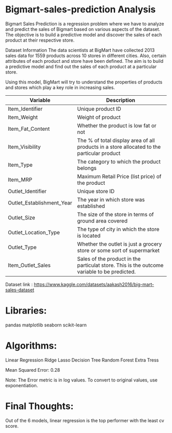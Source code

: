 # Bigmart-sales-prediction Analysis

Bigmart Sales Prediction is a regression problem where we have to analyze and predict the sales of Bigmart based on various aspects of the dataset. The objective is to build a predictive model and discover the sales of each product at their respective store.

Dataset Information
The data scientists at BigMart have collected 2013 sales data for 1559 products across 10 stores in different cities. Also, certain attributes of each product and store have been defined. The aim is to build a predictive model and find out the sales of each product at a particular store.

Using this model, BigMart will try to understand the properties of products and stores which play a key role in increasing sales.

Variable | Description
----------|--------------
Item_Identifier | Unique product ID
Item_Weight | Weight of product
Item_Fat_Content | Whether the product is low fat or not
Item_Visibility | The % of total display area of all products in a    store allocated to the particular product
Item_Type | The category to which the product belongs
Item_MRP | Maximum Retail Price (list price) of the product
Outlet_Identifier | Unique store ID
Outlet_Establishment_Year | The year in which store was established
Outlet_Size | The size of the store in terms of ground area covered
Outlet_Location_Type | The type of city in which the store is located
Outlet_Type | Whether the outlet is just a grocery store or some sort of supermarket
Item_Outlet_Sales | Sales of the product in the particulat store. This is the outcome variable to be predicted.

Dataset link : https://www.kaggle.com/datasets/aakash2016/big-mart-sales-dataset

# Libraries:
pandas
matplotlib
seaborn
scikit-learn

# Algorithms:
Linear Regression
Ridge
Lasso
Decision Tree
Random Forest
Extra Tress

Mean Squared Error: 0.28

Note: The Error metric is in log values. To convert to original values, use exponentiation.

# Final Thoughts:

Out of the 6 models, linear regression is the top performer with the least cv score.



